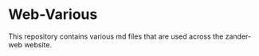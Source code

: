 # Web-Various
This repository contains various md files that are used across the zander-web website.
